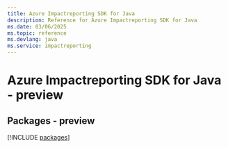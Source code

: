 ```yaml
---
title: Azure Impactreporting SDK for Java
description: Reference for Azure Impactreporting SDK for Java
ms.date: 03/06/2025
ms.topic: reference
ms.devlang: java
ms.service: impactreporting
---
```

# Azure Impactreporting SDK for Java - preview
## Packages - preview
[!INCLUDE [packages](impactreporting-index.md)]